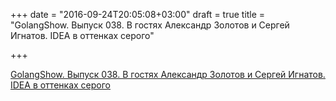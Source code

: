 +++
date = "2016-09-24T20:05:08+03:00"
draft = true
title = "GolangShow. Выпуск 038. В гостях Александр Золотов и Сергей Игнатов. IDEA в оттенках серого"

+++

<p><a href="http://golangshow.com/episode/2016/01-14-038/">GolangShow. Выпуск 038. В гостях Александр Золотов и Сергей Игнатов. IDEA в оттенках серого</a></p>
